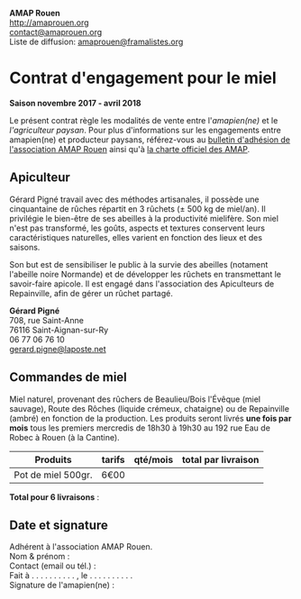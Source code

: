 **AMAP Rouen**  
http://amaprouen.org  
contact@amaprouen.org  
Liste de diffusion: amaprouen@framalistes.org


# Contrat d'engagement pour le miel
**Saison novembre 2017 - avril 2018**

Le présent contrat règle les modalités de vente entre l'*amapien(ne)* et le *l'agriculteur paysan*.
Pour plus d'informations sur les engagements entre amapien(ne) et producteur paysans, référez-vous au [bulletin d'adhésion de l'association AMAP Rouen](bulletin-adhesion-amap-rouen) ainsi qu'à [la charte officiel des AMAP](http://miramap.org/IMG/pdf/charte_des_amap_mars_2014-2.pdf).

## Apiculteur 
Gérard Pigné travail avec des méthodes artisanales, il possède une cinquantaine de rûches répartit en 3 rûchets (± 500 kg de miel/an). Il privilégie le bien-être de ses abeilles à la productivité mielifère. Son miel n'est pas transformé, les goûts, aspects et textures conservent leurs caractéristiques naturelles, elles  varient en fonction des lieux et des saisons.

Son but est de sensibiliser le public à la survie des abeilles (notament l'abeille noire Normande) et de développer les rûchets en transmettant le savoir-faire apicole. Il est engagé dans l'association des Apiculteurs de Repainville, afin de gérer un rûchet partagé.

**Gérard Pigné**  
708, rue Saint-Anne  
76116 Saint-Aignan-sur-Ry  
06 77 06 76 10  
gerard.pigne@laposte.net


## Commandes de miel
Miel naturel, provenant des rûchers de Beaulieu/Bois l'Évêque (miel sauvage), Route des Rôches (liquide crémeux, chataigne) ou de Repainville (ambré) en fonction de la production.
Les produits seront livrés **une fois par mois** tous les premiers mercredis de 18h30 à 19h30 au 192 rue Eau de Robec à Rouen (à la Cantine).

Produits           | tarifs  | qté/mois | total par livraison |
-------------------|---------|----------|---------------------|
Pot de miel 500gr. | 6€00    |          |                     |

**Total pour 6 livraisons** :


## Date et signature
Adhérent à l'association AMAP Rouen.  
Nom & prénom :  
Contact (email ou tél.) :  
Fait à . . . . . . . . . . , le . . . . . . . . . .    
Signature de l'amapien(ne) :